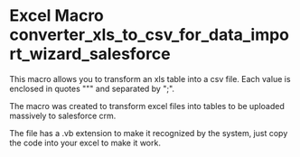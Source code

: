 # Excel Macro converter_xls_to_csv_for_data_import_wizard_salesforce
This macro allows you to transform an xls table into a csv file. Each value is enclosed in quotes """ and separated by ";".

The macro was created to transform excel files into tables to be uploaded massively to salesforce crm.

The file has a .vb extension to make it recognized by the system, just copy the code into your excel to make it work.
